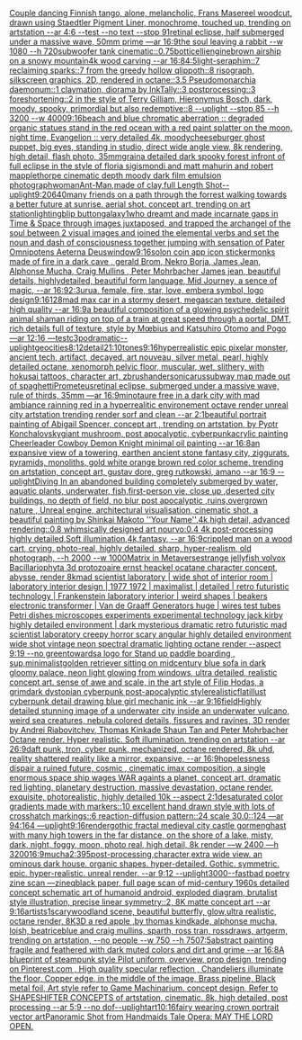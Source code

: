 [Couple dancing Finnish tango, alone, melancholic, Frans Masereel woodcut, drawn using Staedtler Pigment Liner, monochrome, touched up, trending on artstation --ar 4:6 --test --no text --stop 91](https://www.ebank.nz/aiartgenerator?category=Couple%2520dancing%2520Finnish%2520tango%2C%2520alone%2C%2520melancholic%2C%2520Frans%2520Masereel%2520woodcut%2C%2520drawn%2520using%2520Staedtler%2520Pigment%2520Liner%2C%2520monochrome%2C%2520touched%2520up%2C%2520trending%2520on%2520artstation%2520--ar%25204%3A6%2520--test%2520--no%2520text%2520--stop%252091)[retinal eclipse, half submerged under a massive wave, 50mm prime —ar 16:9](https://www.ebank.nz/aiartgenerator?category=retinal%2520eclipse%2C%2520half%2520submerged%2520under%2520a%2520massive%2520wave%2C%252050mm%2520prime%2520%E2%80%94ar%252016%3A9)[the soul leaving a rabbit --w 1080 --h 720](https://www.ebank.nz/aiartgenerator?category=the%2520soul%2520leaving%2520a%2520rabbit%2520--w%25201080%2520--h%2520720)[subwoofer tank cinematic](https://www.ebank.nz/aiartgenerator?category=subwoofer%2520tank%2520cinematic)[::0.75](https://www.ebank.nz/aiartgenerator?category=%3A%3A0.75)[botticelli](https://www.ebank.nz/aiartgenerator?category=botticelli)[engine](https://www.ebank.nz/aiartgenerator?category=engine)[brown airship on a snowy mountain4k wood carving --ar 16:8](https://www.ebank.nz/aiartgenerator?category=brown%2520airship%2520on%2520a%2520snowy%2520mountain4k%2520wood%2520carving%2520--ar%252016%3A8)[4:5](https://www.ebank.nz/aiartgenerator?category=4%3A5)[light-seraphim::7 reclaiming sparks::7 from the greedy hollow qlippoth::8 risograph, silkscreen graphics, 2D, rendered in octane::3.5 Pseudomonarchia daemonum::1 claymation, diorama by InkTally::3 postprocessing::3 foreshortening::2 in the style of Terry Gilliam, Hieronymus Bosch, dark, moody, spooky, primordial but also redemptive::8 --uplight --stop 85 --h 3200 --w 4000](https://www.ebank.nz/aiartgenerator?category=light-seraphim%3A%3A7%2520reclaiming%2520sparks%3A%3A7%2520from%2520the%2520greedy%2520hollow%2520qlippoth%3A%3A8%2520risograph%2C%2520silkscreen%2520graphics%2C%25202D%2C%2520rendered%2520in%2520octane%3A%3A3.5%2520Pseudomonarchia%2520daemonum%3A%3A1%2520claymation%2C%2520diorama%2520by%2520InkTally%3A%3A3%2520postprocessing%3A%3A3%2520foreshortening%3A%3A2%2520in%2520the%2520style%2520of%2520Terry%2520Gilliam%2C%2520Hieronymus%2520Bosch%2C%2520dark%2C%2520moody%2C%2520spooky%2C%2520primordial%2520but%2520also%2520redemptive%3A%3A8%2520--uplight%2520--stop%252085%2520--h%25203200%2520--w%25204000)[9:16](https://www.ebank.nz/aiartgenerator?category=9%3A16)[beach and blue chromatic aberration :: degraded organic statues stand in the red ocean with a red paint splatter on the moon, night time, Evangelion :: very detailed 4k, moody](https://www.ebank.nz/aiartgenerator?category=beach%2520and%2520blue%2520chromatic%2520aberration%2520%3A%3A%2520degraded%2520organic%2520statues%2520stand%2520in%2520the%2520red%2520ocean%2520with%2520a%2520red%2520paint%2520splatter%2520on%2520the%2520moon%2C%2520night%2520time%2C%2520Evangelion%2520%3A%3A%2520very%2520detailed%25204k%2C%2520moody)[cheeseburger ghost puppet, big eyes, standing in studio, direct wide angle view, 8k rendering, high detail, flash photo, 35mm](https://www.ebank.nz/aiartgenerator?category=cheeseburger%2520ghost%2520puppet%2C%2520big%2520eyes%2C%2520standing%2520in%2520studio%2C%2520direct%2520wide%2520angle%2520view%2C%25208k%2520rendering%2C%2520high%2520detail%2C%2520flash%2520photo%2C%252035mm)[grain](https://www.ebank.nz/aiartgenerator?category=grain)[a detailed dark spooky forest infront of full eclipse in the style of floria sigismondi and matt mahurin and robert mapplethorpe cinematic depth moody dark film emulsion photograph](https://www.ebank.nz/aiartgenerator?category=a%2520detailed%2520dark%2520spooky%2520forest%2520infront%2520of%2520full%2520eclipse%2520in%2520the%2520style%2520of%2520floria%2520sigismondi%2520and%2520matt%2520mahurin%2520and%2520robert%2520mapplethorpe%2520cinematic%2520depth%2520moody%2520dark%2520film%2520emulsion%2520photograph)[woman](https://www.ebank.nz/aiartgenerator?category=woman)[Ant-Man,made of clay,full Length Shot](https://www.ebank.nz/aiartgenerator?category=Ant-Man%2Cmade%2520of%2520clay%2Cfull%2520Length%2520Shot)[--uplight](https://www.ebank.nz/aiartgenerator?category=--uplight)[9:20](https://www.ebank.nz/aiartgenerator?category=9%3A20)[640](https://www.ebank.nz/aiartgenerator?category=640)[many friends on a path through the forrest walking towards a better future at sunrise. aerial shot. concept art, trending on art station](https://www.ebank.nz/aiartgenerator?category=many%2520friends%2520on%2520a%2520path%2520through%2520the%2520forrest%2520walking%2520towards%2520a%2520better%2520future%2520at%2520sunrise.%2520aerial%2520shot.%2520concept%2520art%2C%2520trending%2520on%2520art%2520station)[lighting](https://www.ebank.nz/aiartgenerator?category=lighting)[blip button](https://www.ebank.nz/aiartgenerator?category=blip%2520button)[galaxy](https://www.ebank.nz/aiartgenerator?category=galaxy)[1](https://www.ebank.nz/aiartgenerator?category=1)[who dreamt and made incarnate gaps in Time & Space through images juxtaposed, and trapped the archangel of the soul between 2 visual images and joined the elemental verbs and set the noun and dash of consciousness together jumping with sensation of Pater Omnipotens Aeterna Deus](https://www.ebank.nz/aiartgenerator?category=who%2520dreamt%2520and%2520made%2520incarnate%2520gaps%2520in%2520Time%2520%26%2520Space%2520through%2520images%2520juxtaposed%2C%2520and%2520trapped%2520the%2520archangel%2520of%2520the%2520soul%2520between%25202%2520visual%2520images%2520and%2520joined%2520the%2520elemental%2520verbs%2520and%2520set%2520the%2520noun%2520and%2520dash%2520of%2520consciousness%2520together%2520jumping%2520with%2520sensation%2520of%2520Pater%2520Omnipotens%2520Aeterna%2520Deus)[window](https://www.ebank.nz/aiartgenerator?category=window)[9:16](https://www.ebank.nz/aiartgenerator?category=9%3A16)[solon coin app icon sticker](https://www.ebank.nz/aiartgenerator?category=solon%2520coin%2520app%2520icon%2520sticker)[monks made of fire in a dark cave , gerald Brom, Nekro Borja, James Jean, Alphonse Mucha, Craig Mullins , Peter Mohrbacher James jean, beautiful details, highlydetailed, beautiful form language, Mid Journey, a sence of magic, --ar 16:9](https://www.ebank.nz/aiartgenerator?category=monks%2520made%2520of%2520fire%2520in%2520a%2520dark%2520cave%2520%2C%2520gerald%2520Brom%2C%2520Nekro%2520Borja%2C%2520James%2520Jean%2C%2520Alphonse%2520Mucha%2C%2520Craig%2520Mullins%2520%2C%2520Peter%2520Mohrbacher%2520James%2520jean%2C%2520beautiful%2520details%2C%2520highlydetailed%2C%2520beautiful%2520form%2520language%2C%2520Mid%2520Journey%2C%2520a%2520sence%2520of%2520magic%2C%2520--ar%252016%3A9)[2:3](https://www.ebank.nz/aiartgenerator?category=2%3A3)[urua, female, fire, star, love, embera symbol, logo design](https://www.ebank.nz/aiartgenerator?category=urua%2C%2520female%2C%2520fire%2C%2520star%2C%2520love%2C%2520embera%2520symbol%2C%2520logo%2520design)[9:16](https://www.ebank.nz/aiartgenerator?category=9%3A16)[128](https://www.ebank.nz/aiartgenerator?category=128)[mad max car in a stormy desert, megascan texture, detailed high quality --ar 16:9](https://www.ebank.nz/aiartgenerator?category=mad%2520max%2520car%2520in%2520a%2520stormy%2520desert%2C%2520megascan%2520texture%2C%2520detailed%2520high%2520quality%2520--ar%252016%3A9)[a beautiful composition of a glowing psychedelic spirit animal shaman riding on top of a train at great speed through a portal, DMT,  rich details full of texture, style by Mœbius and Katsuhiro Otomo and Pogo —ar 12:16 —test](https://www.ebank.nz/aiartgenerator?category=a%2520beautiful%2520composition%2520of%2520a%2520glowing%2520psychedelic%2520spirit%2520animal%2520shaman%2520riding%2520on%2520top%2520of%2520a%2520train%2520at%2520great%2520speed%2520through%2520a%2520portal%2C%2520DMT%2C%2520%2520rich%2520details%2520full%2520of%2520texture%2C%2520style%2520by%2520M%C5%93bius%2520and%2520Katsuhiro%2520Otomo%2520and%2520Pogo%2520%E2%80%94ar%252012%3A16%2520%E2%80%94test)[c3po](https://www.ebank.nz/aiartgenerator?category=c3po)[dramatic](https://www.ebank.nz/aiartgenerator?category=dramatic)[--uplight](https://www.ebank.nz/aiartgenerator?category=--uplight)[geocities](https://www.ebank.nz/aiartgenerator?category=geocities)[8:12](https://www.ebank.nz/aiartgenerator?category=8%3A12)[detail](https://www.ebank.nz/aiartgenerator?category=detail)[21:10](https://www.ebank.nz/aiartgenerator?category=21%3A10)[tones](https://www.ebank.nz/aiartgenerator?category=tones)[9:16](https://www.ebank.nz/aiartgenerator?category=9%3A16)[hyperrealistic epic pixelar monster, ancient tech, artifact, decayed, art nouveau, silver metal, pearl, highly detailed octane, xenomorph pelvic floor, muscular, wet, slithery, with hokusai tattoos, character art, zbrush](https://www.ebank.nz/aiartgenerator?category=hyperrealistic%2520epic%2520pixelar%2520monster%2C%2520ancient%2520tech%2C%2520artifact%2C%2520decayed%2C%2520art%2520nouveau%2C%2520silver%2520metal%2C%2520pearl%2C%2520highly%2520detailed%2520octane%2C%2520xenomorph%2520pelvic%2520floor%2C%2520muscular%2C%2520wet%2C%2520slithery%2C%2520with%2520hokusai%2520tattoos%2C%2520character%2520art%2C%2520zbrush)[anderson](https://www.ebank.nz/aiartgenerator?category=anderson)[icarus](https://www.ebank.nz/aiartgenerator?category=icarus)[subway map made out of spaghetti](https://www.ebank.nz/aiartgenerator?category=subway%2520map%2520made%2520out%2520of%2520spaghetti)[Prometeus](https://www.ebank.nz/aiartgenerator?category=Prometeus)[retinal eclipse, submerged under a massive wave, rule of thirds, 35mm —ar 16:9](https://www.ebank.nz/aiartgenerator?category=retinal%2520eclipse%2C%2520submerged%2520under%2520a%2520massive%2520wave%2C%2520rule%2520of%2520thirds%2C%252035mm%2520%E2%80%94ar%252016%3A9)[minotaure free in a dark city with mad ambiance rainning red in a hyperrealitic environement octave render unreal city artstation trending render sorf and clean --ar 2:1](https://www.ebank.nz/aiartgenerator?category=minotaure%2520free%2520in%2520a%2520dark%2520city%2520with%2520mad%2520ambiance%2520rainning%2520red%2520in%2520a%2520hyperrealitic%2520environement%2520octave%2520render%2520unreal%2520city%2520artstation%2520trending%2520render%2520sorf%2520and%2520clean%2520--ar%25202%3A1)[beautiful portrait painting of Abigail Spencer, concept art , trending on artstation, by Pyotr Konchalovsky](https://www.ebank.nz/aiartgenerator?category=beautiful%2520portrait%2520painting%2520of%2520Abigail%2520Spencer%2C%2520concept%2520art%2520%2C%2520trending%2520on%2520artstation%2C%2520by%2520Pyotr%2520Konchalovsky)[giant mushroom, post apocalyptic, cyberpunk](https://www.ebank.nz/aiartgenerator?category=giant%2520mushroom%2C%2520post%2520apocalyptic%2C%2520cyberpunk)[acrylic painting Cheerleader Cowboy Demon Knight minimal oil painting --ar 16:8](https://www.ebank.nz/aiartgenerator?category=acrylic%2520painting%2520Cheerleader%2520Cowboy%2520Demon%2520Knight%2520minimal%2520oil%2520painting%2520--ar%252016%3A8)[an expansive view of a towering, earthen ancient stone fantasy city, ziggurats, pyramids, monoliths,  gold white orange brown red color scheme, trending on artstation, concept art, gustav dore, greg rutkowski, amano --ar 16:9 --uplight](https://www.ebank.nz/aiartgenerator?category=an%2520expansive%2520view%2520of%2520a%2520towering%2C%2520earthen%2520ancient%2520stone%2520fantasy%2520city%2C%2520ziggurats%2C%2520pyramids%2C%2520monoliths%2C%2520%2520gold%2520white%2520orange%2520brown%2520red%2520color%2520scheme%2C%2520trending%2520on%2520artstation%2C%2520concept%2520art%2C%2520gustav%2520dore%2C%2520greg%2520rutkowski%2C%2520amano%2520--ar%252016%3A9%2520--uplight)[Diving In an abandoned building completely submerged by water, aquatic plants, underwater, fish,first-person vie, close up ,deserted city buildings, no depth of field, no blur post apocalyptic ,ruins,overgrown nature , Unreal engine, architectural visualisation, cinematic shot, a beautiful painting by Shinkai Makoto ''Your Name'',4k,high detail, advanced rendering::0.8 whimsically designed art nourvo:0.4 4k post-processing highly detailed,Soft illumination,4k,fantasy, --ar 16:9](https://www.ebank.nz/aiartgenerator?category=Diving%2520In%2520an%2520abandoned%2520building%2520completely%2520submerged%2520by%2520water%2C%2520aquatic%2520plants%2C%2520underwater%2C%2520fish%2Cfirst-person%2520vie%2C%2520close%2520up%2520%2Cdeserted%2520city%2520buildings%2C%2520no%2520depth%2520of%2520field%2C%2520no%2520blur%2520post%2520apocalyptic%2520%2Cruins%2Covergrown%2520nature%2520%2C%2520Unreal%2520engine%2C%2520architectural%2520visualisation%2C%2520cinematic%2520shot%2C%2520a%2520beautiful%2520painting%2520by%2520Shinkai%2520Makoto%2520%27%27Your%2520Name%27%27%2C4k%2Chigh%2520detail%2C%2520advanced%2520rendering%3A%3A0.8%2520whimsically%2520designed%2520art%2520nourvo%3A0.4%25204k%2520post-processing%2520highly%2520detailed%2CSoft%2520illumination%2C4k%2Cfantasy%2C%2520--ar%252016%3A9)[crippled man on a wood cart, crying, photo-real, highly detailed, sharp, hyper-realism, old photograph, --h 2000 --w 1000](https://www.ebank.nz/aiartgenerator?category=crippled%2520man%2520on%2520a%2520wood%2520cart%2C%2520crying%2C%2520photo-real%2C%2520highly%2520detailed%2C%2520sharp%2C%2520hyper-realism%2C%2520old%2520photograph%2C%2520--h%25202000%2520--w%25201000)[Matrix in Metaverse](https://www.ebank.nz/aiartgenerator?category=Matrix%2520in%2520Metaverse)[strange jellyfish volvox Bacillariophyta 3d protozoaire ernst heackel ocatane character concept, abysse, render  8k](https://www.ebank.nz/aiartgenerator?category=strange%2520jellyfish%2520volvox%2520Bacillariophyta%25203d%2520protozoaire%2520ernst%2520heackel%2520ocatane%2520character%2520concept%2C%2520abysse%2C%2520render%2520%25208k)[mad scientist laboratory | wide shot of interior room | laboratory interior design | 1977 1972 | maximalist | detailed | retro futuristic technology | Frankenstein laboratory interior | weird shapes | beakers electronic transformer | Van de Graaff Generators huge | wires test tubes Petri dishes microscopes experiments experimental technology jack kirby highly detailed environment | dark mysterious dramatic retro futuristic mad scientist laboratory creepy horror scary angular highly detailed environment wide shot vintage neon spectral dramatic lighting octane render --aspect 9:19 --no green](https://www.ebank.nz/aiartgenerator?category=mad%2520scientist%2520laboratory%2520%7C%2520wide%2520shot%2520of%2520interior%2520room%2520%7C%2520laboratory%2520interior%2520design%2520%7C%25201977%25201972%2520%7C%2520maximalist%2520%7C%2520detailed%2520%7C%2520retro%2520futuristic%2520technology%2520%7C%2520Frankenstein%2520laboratory%2520interior%2520%7C%2520weird%2520shapes%2520%7C%2520beakers%2520electronic%2520transformer%2520%7C%2520Van%2520de%2520Graaff%2520Generators%2520huge%2520%7C%2520wires%2520test%2520tubes%2520Petri%2520dishes%2520microscopes%2520experiments%2520experimental%2520technology%2520jack%2520kirby%2520highly%2520detailed%2520environment%2520%7C%2520dark%2520mysterious%2520dramatic%2520retro%2520futuristic%2520mad%2520scientist%2520laboratory%2520creepy%2520horror%2520scary%2520angular%2520highly%2520detailed%2520environment%2520wide%2520shot%2520vintage%2520neon%2520spectral%2520dramatic%2520lighting%2520octane%2520render%2520--aspect%25209%3A19%2520--no%2520green)[towards](https://www.ebank.nz/aiartgenerator?category=towards)[a logo for Stand up paddle boarding , sup,minimalist](https://www.ebank.nz/aiartgenerator?category=a%2520logo%2520for%2520Stand%2520up%2520paddle%2520boarding%2520%2C%2520sup%2Cminimalist)[golden retriever sitting on midcentury blue sofa in dark gloomy palace, neon light glowing from windows, ultra detailed, realistic concept art.  sense of awe and scale, in the art style of Filip Hodas, a grimdark dystopian cyberpunk post-apocalyptic style](https://www.ebank.nz/aiartgenerator?category=golden%2520retriever%2520sitting%2520on%2520midcentury%2520blue%2520sofa%2520in%2520dark%2520gloomy%2520palace%2C%2520neon%2520light%2520glowing%2520from%2520windows%2C%2520ultra%2520detailed%2C%2520realistic%2520concept%2520art.%2520%2520sense%2520of%2520awe%2520and%2520scale%2C%2520in%2520the%2520art%2520style%2520of%2520Filip%2520Hodas%2C%2520a%2520grimdark%2520dystopian%2520cyberpunk%2520post-apocalyptic%2520style)[realistic](https://www.ebank.nz/aiartgenerator?category=realistic)[flat](https://www.ebank.nz/aiartgenerator?category=flat)[illust cyberpunk detail drawing blue girl mechanic ink --ar 9:16](https://www.ebank.nz/aiartgenerator?category=illust%2520cyberpunk%2520detail%2520drawing%2520blue%2520girl%2520mechanic%2520ink%2520--ar%25209%3A16)[field](https://www.ebank.nz/aiartgenerator?category=field)[Highly detailed stunning image of a underwater city inside an underwater vulcano, weird sea creatures, nebula colored details, fissures and ravines, 3D render by Andrei Riabovitchev, Thomas Kinkade Shaun Tan and Peter Mohrbacher Octane render. Hyper realistic. Soft illumination.  trending on artstation --ar 26:9](https://www.ebank.nz/aiartgenerator?category=Highly%2520detailed%2520stunning%2520image%2520of%2520a%2520underwater%2520city%2520inside%2520an%2520underwater%2520vulcano%2C%2520weird%2520sea%2520creatures%2C%2520nebula%2520colored%2520details%2C%2520fissures%2520and%2520ravines%2C%25203D%2520render%2520by%2520Andrei%2520Riabovitchev%2C%2520Thomas%2520Kinkade%2520Shaun%2520Tan%2520and%2520Peter%2520Mohrbacher%2520Octane%2520render.%2520Hyper%2520realistic.%2520Soft%2520illumination.%2520%2520trending%2520on%2520artstation%2520--ar%252026%3A9)[](https://www.ebank.nz/aiartgenerator?category=)[daft punk, tron, cyber punk, mechanized, octane rendered, 8k uhd, reality shattered reality like a mirror, expansive, --ar 16:9](https://www.ebank.nz/aiartgenerator?category=daft%2520punk%2C%2520tron%2C%2520cyber%2520punk%2C%2520mechanized%2C%2520octane%2520rendered%2C%25208k%2520uhd%2C%2520reality%2520shattered%2520reality%2520like%2520a%2520mirror%2C%2520expansive%2C%2520--ar%252016%3A9)[hopelessness dispair a ruined future, cosmic , cinematic imax composition, a single enormous space ship wages WAR againts a planet, concept art, dramatic red lighting, planetary destruction, massive devastation, octane render, exquisite, photorealistic, highly detailed 10k --aspect 2:1](https://www.ebank.nz/aiartgenerator?category=hopelessness%2520dispair%2520a%2520ruined%2520future%2C%2520cosmic%2520%2C%2520cinematic%2520imax%2520composition%2C%2520a%2520single%2520enormous%2520space%2520ship%2520wages%2520WAR%2520againts%2520a%2520planet%2C%2520concept%2520art%2C%2520dramatic%2520red%2520lighting%2C%2520planetary%2520destruction%2C%2520massive%2520devastation%2C%2520octane%2520render%2C%2520exquisite%2C%2520photorealistic%2C%2520highly%2520detailed%252010k%2520--aspect%25202%3A1)[desaturated color gradients made with markers::10 excellent hand drawn style with lots of crosshatch markings::6 reaction-diffusion pattern::24 scale 30.0::124 —ar 94:164 —uplight](https://www.ebank.nz/aiartgenerator?category=desaturated%2520color%2520gradients%2520made%2520with%2520markers%3A%3A10%2520excellent%2520hand%2520drawn%2520style%2520with%2520lots%2520of%2520crosshatch%2520markings%3A%3A6%2520reaction-diffusion%2520pattern%3A%3A24%2520scale%252030.0%3A%3A124%2520%E2%80%94ar%252094%3A164%2520%E2%80%94uplight)[9:16](https://www.ebank.nz/aiartgenerator?category=9%3A16)[render](https://www.ebank.nz/aiartgenerator?category=render)[gothic fractal medieval city castle gormenghast with many high towers in the far distance, on the shore of a lake, misty, dark, night, foggy, moon, photo real, high detail, 8k render —w 2400 —h 3200](https://www.ebank.nz/aiartgenerator?category=gothic%2520fractal%2520medieval%2520city%2520castle%2520gormenghast%2520with%2520many%2520high%2520towers%2520in%2520the%2520far%2520distance%2C%2520on%2520the%2520shore%2520of%2520a%2520lake%2C%2520misty%2C%2520dark%2C%2520night%2C%2520foggy%2C%2520moon%2C%2520photo%2520real%2C%2520high%2520detail%2C%25208k%2520render%2520%E2%80%94w%25202400%2520%E2%80%94h%25203200)[16:9](https://www.ebank.nz/aiartgenerator?category=16%3A9)[mucha](https://www.ebank.nz/aiartgenerator?category=mucha)[2:3](https://www.ebank.nz/aiartgenerator?category=2%3A3)[95](https://www.ebank.nz/aiartgenerator?category=95)[post-processing,](https://www.ebank.nz/aiartgenerator?category=post-processing%2C)[character,](https://www.ebank.nz/aiartgenerator?category=character%2C)[extra wide view. an ominous dark house. organic shapes. hyper-detailed. Gothic. symmetric. epic. hyper-realistic. unreal render. --ar 9:12 --uplight](https://www.ebank.nz/aiartgenerator?category=extra%2520wide%2520view.%2520an%2520ominous%2520dark%2520house.%2520organic%2520shapes.%2520hyper-detailed.%2520Gothic.%2520symmetric.%2520epic.%2520hyper-realistic.%2520unreal%2520render.%2520--ar%25209%3A12%2520--uplight)[3000](https://www.ebank.nz/aiartgenerator?category=3000)[--fast](https://www.ebank.nz/aiartgenerator?category=--fast)[bad poetry zine scan —zineq](https://www.ebank.nz/aiartgenerator?category=bad%2520poetry%2520zine%2520scan%2520%E2%80%94zineq)[black paper, full page scan of mid-century 1960s detailed concept schematic art of humanoid android, exploded diagram, brutalist style illustration, precise linear symmetry::2, 8K matte concept art --ar 9:16](https://www.ebank.nz/aiartgenerator?category=black%2520paper%2C%2520full%2520page%2520scan%2520of%2520mid-century%25201960s%2520detailed%2520concept%2520schematic%2520art%2520of%2520humanoid%2520android%2C%2520exploded%2520diagram%2C%2520brutalist%2520style%2520illustration%2C%2520precise%2520linear%2520symmetry%3A%3A2%2C%25208K%2520matte%2520concept%2520art%2520--ar%25209%3A16)[artists](https://www.ebank.nz/aiartgenerator?category=artists)[1](https://www.ebank.nz/aiartgenerator?category=1)[scary](https://www.ebank.nz/aiartgenerator?category=scary)[woodland scene, beautiful butterfly, glow,ultra realistic, octane render, 8K](https://www.ebank.nz/aiartgenerator?category=woodland%2520scene%2C%2520beautiful%2520butterfly%2C%2520glow%2Cultra%2520realistic%2C%2520octane%2520render%2C%25208K)[3D a red apple ,by thomas kindkade, alphonse mucha, loish, beatriceblue and craig mullins, sparth, ross tran, rossdraws, artgerm, trending on artstation, --no people --w 750 --h 750](https://www.ebank.nz/aiartgenerator?category=3D%2520a%2520red%2520apple%2520%2Cby%2520thomas%2520kindkade%2C%2520alphonse%2520mucha%2C%2520loish%2C%2520beatriceblue%2520and%2520craig%2520mullins%2C%2520sparth%2C%2520ross%2520tran%2C%2520rossdraws%2C%2520artgerm%2C%2520trending%2520on%2520artstation%2C%2520--no%2520people%2520--w%2520750%2520--h%2520750)[7:5](https://www.ebank.nz/aiartgenerator?category=7%3A5)[abstract painting fragile and feathered with dark muted colors and dirt and grime --ar 16:8](https://www.ebank.nz/aiartgenerator?category=abstract%2520painting%2520fragile%2520and%2520feathered%2520with%2520dark%2520muted%2520colors%2520and%2520dirt%2520and%2520grime%2520--ar%252016%3A8)[A blueprint of steampunk style Pilot uniform,  overview, prop design,  trending on Pinterest.com  , High quality specular reflection ,  Chandeliers illuminate the floor, Copper  edge, in the middle of the image, Brass pipeline,  Black metal foil,  Art style refer to Game Machinarium.  concept design, Refer to SHAPESHIFTER CONCEPTS  of artstation, cinematic,  8k, high detailed,  post processing    --ar 5:9   --no dof](https://www.ebank.nz/aiartgenerator?category=A%2520blueprint%2520of%2520steampunk%2520style%2520Pilot%2520uniform%2C%2520%2520overview%2C%2520prop%2520design%2C%2520%2520trending%2520on%2520Pinterest.com%2520%2520%2C%2520High%2520quality%2520specular%2520reflection%2520%2C%2520%2520Chandeliers%2520illuminate%2520the%2520floor%2C%2520Copper%2520%2520edge%2C%2520in%2520the%2520middle%2520of%2520the%2520image%2C%2520Brass%2520pipeline%2C%2520%2520Black%2520metal%2520foil%2C%2520%2520Art%2520style%2520refer%2520to%2520Game%2520Machinarium.%2520%2520concept%2520design%2C%2520Refer%2520to%2520SHAPESHIFTER%2520CONCEPTS%2520%2520of%2520artstation%2C%2520cinematic%2C%2520%25208k%2C%2520high%2520detailed%2C%2520%2520post%2520processing%2520%2520%2520%2520--ar%25205%3A9%2520%2520%2520--no%2520dof)[--uplight](https://www.ebank.nz/aiartgenerator?category=--uplight)[art](https://www.ebank.nz/aiartgenerator?category=art)[10:16](https://www.ebank.nz/aiartgenerator?category=10%3A16)[fairy wearing crown portrait vector art](https://www.ebank.nz/aiartgenerator?category=fairy%2520wearing%2520crown%2520portrait%2520vector%2520art)[Panoramic Shot from Handmaids Tale Opera: MAY THE LORD OPEN.](https://www.ebank.nz/aiartgenerator?category=Panoramic%2520Shot%2520from%2520Handmaids%2520Tale%2520Opera%3A%2520MAY%2520THE%2520LORD%2520OPEN.)